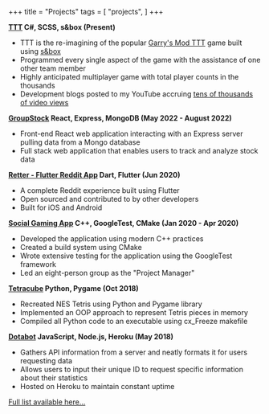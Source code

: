 +++
title = "Projects"
tags = [
    "projects",
]
+++

**[TTT](https://cigarlounge.github.io/) C#, SCSS, s&box (Present)**
- TTT is the re-imagining of the popular [Garry's Mod TTT](https://www.troubleinterroristtown.com/) game built using [s&box](https://sbox.facepunch.com/news)
- Programmed every single aspect of the game with the assistance of one other team member
- Highly anticipated multiplayer game with total player counts in the thousands
- Development blogs posted to my YouTube accruing [tens of thousands of video views](https://www.youtube.com/watch?v=X4cRa04afgY)

**[GroupStock](https://github.com/matekdev/GroupStock) React, Express, MongoDB (May 2022 - August 2022)**
- Front-end React web application interacting with an Express server pulling data from a Mongo database
- Full stack web application that enables users to track and analyze stock data

**[Retter - Flutter Reddit App](https://github.com/matekdev/Retter) Dart, Flutter (Jun 2020)**
- A complete Reddit experience built using Flutter
- Open sourced and contributed to by other developers
- Built for iOS and Android

**[Social Gaming App](https://github.com/matekdev/Social-Gaming-App) C++, GoogleTest, CMake (Jan 2020 - Apr 2020)**
- Developed the application using modern C++ practices
- Created a build system using CMake
- Wrote extensive testing for the application using the GoogleTest framework
- Led an eight-person group as the "Project Manager"

**[Tetracube](https://github.com/matekdev/Tetracube) Python, Pygame (Oct 2018)**
- Recreated NES Tetris using Python and Pygame library
- Implemented an OOP approach to represent Tetris pieces in memory
- Compiled all Python code to an executable using cx_Freeze makefile

**[Dotabot](https://github.com/matekdev/dotabot) JavaScript, Node.js, Heroku (May 2018)**
- Gathers API information from a server and neatly formats it for users requesting data
- Allows users to input their unique ID to request specific information about their statistics
- Hosted on Heroku to maintain constant uptime

[Full list available here...](https://github.com/matekdev?tab=repositories)
